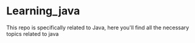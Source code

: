 # Learning_java
This repo is specifically related to Java, here you'll find all the necessary topics related to java
